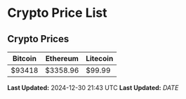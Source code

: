 # Crypto Price List

## Crypto Prices
| Bitcoin | Ethereum | Litecoin |
| ------- | -------- | -------- |
| $93418 | $3358.96 | $99.99 |
**Last Updated:** 2024-12-30 21:43 UTC
**Last Updated:** $DATE$
